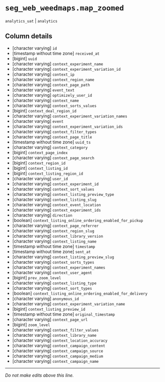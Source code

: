# `seg_web_weedmaps.map_zoomed`
`analytics_uat` | `analytics`

## Column details
* [character varying] `id`
* [timestamp without time zone] `received_at`
* [bigint]    `uuid`
* [character varying] `context_experiment_name`
* [character varying] `context_experiment_variation_id`
* [character varying] `context_ip`
* [character varying] `context_region_name`
* [character varying] `context_page_path`
* [character varying] `event_text`
* [character varying] `optimizely_user_id`
* [character varying] `context_name`
* [character varying] `context_sorts_values`
* [bigint]    `context_deal_region_id`
* [character varying] `context_experiment_variation_names`
* [character varying] `event`
* [character varying] `context_experiment_variation_ids`
* [character varying] `context_filter_types`
* [character varying] `context_page_title`
* [timestamp without time zone] `uuid_ts`
* [character varying] `context_category`
* [bigint]    `context_page_index`
* [character varying] `context_page_search`
* [bigint]    `context_region_id`
* [bigint]    `context_listing_id`
* [bigint]    `context_listing_region_id`
* [character varying] `user_id`
* [character varying] `context_experiment_id`
* [character varying] `context_sort_values`
* [character varying] `context_listing_preview_type`
* [character varying] `context_listing_slug`
* [character varying] `context_event_location`
* [character varying] `context_experiment_ids`
* [character varying] `direction`
* [boolean]   `context_listing_online_ordering_enabled_for_pickup`
* [character varying] `context_page_referrer`
* [character varying] `context_region_slug`
* [character varying] `context_library_version`
* [character varying] `context_listing_name`
* [timestamp without time zone] `timestamp`
* [timestamp without time zone] `sent_at`
* [character varying] `context_listing_preview_slug`
* [character varying] `context_sorts_types`
* [character varying] `context_experiment_names`
* [character varying] `context_user_agent`
* [bigint]    `prev_zoom_level`
* [character varying] `context_listing_type`
* [character varying] `context_sort_types`
* [boolean]   `context_listing_online_ordering_enabled_for_delivery`
* [character varying] `anonymous_id`
* [character varying] `context_experiment_variation_name`
* [bigint]    `context_listing_preview_id`
* [timestamp without time zone] `original_timestamp`
* [character varying] `context_page_url`
* [bigint]    `zoom_level`
* [character varying] `context_filter_values`
* [character varying] `context_library_name`
* [character varying] `context_location_accuracy`
* [character varying] `context_campaign_content`
* [character varying] `context_campaign_source`
* [character varying] `context_campaign_medium`
* [character varying] `context_campaign_name`

-------------------------------------------------------------------------------
*Do not make edits above this line.*
